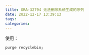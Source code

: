 ```yaml
---
title: ORA-32794 无法删除系统生成的序列
date: 2022-12-17 13:39:13
tags:
categories:
---
```


使用：
```
purge recyclebin;
```